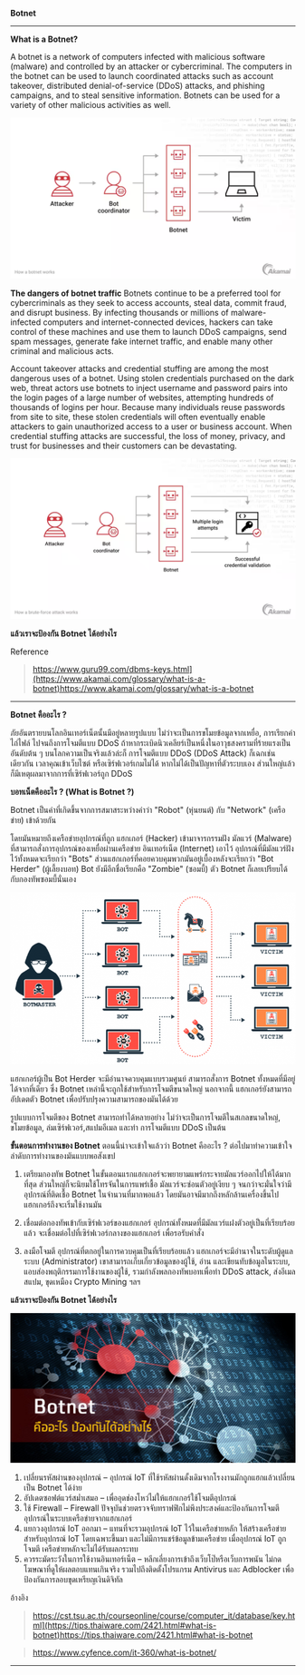 **Botnet**
- - -
**What is a Botnet?**

A botnet is a network of computers infected with malicious software (malware) and controlled by an attacker or cybercriminal. The computers in the botnet can be used to launch coordinated attacks such as account takeover, distributed denial-of-service (DDoS) attacks, and phishing campaigns, and to steal sensitive information. Botnets can be used for a variety of other malicious activities as well.

 <p align="center">
         <img src="img/botnet.png" />
     </p>

**The dangers of botnet traffic**
Botnets continue to be a preferred tool for cybercriminals as they seek to access accounts, steal data, commit fraud, and disrupt business. By infecting thousands or millions of malware-infected computers and internet-connected devices, hackers can take control of these machines and use them to launch DDoS campaigns, send spam messages, generate fake internet traffic, and enable many other criminal and malicious acts.

Account takeover attacks and credential stuffing are among the most dangerous uses of a botnet. Using stolen credentials purchased on the dark web, threat actors use botnets to inject username and password pairs into the login pages of a large number of websites, attempting hundreds of thousands of logins per hour. Because many individuals reuse passwords from site to site, these stolen credentials will often eventually enable attackers to gain unauthorized access to a user or business account. When credential stuffing attacks are successful, the loss of money, privacy, and trust for businesses and their customers can be devastating.

 <p align="center">
         <img src="img/attack.png" />
     </p>

**แล้วเราจะป้องกัน Botnet ได้อย่างไร**

Reference 
> https://www.guru99.com/dbms-keys.html](https://www.akamai.com/glossary/what-is-a-botnet)https://www.akamai.com/glossary/what-is-a-botnet

- - -

**Botnet คืออะไร ?**

ภัยอันตรายบนโลกอินเทอร์เน็ตนั้นมีอยู่หลายรูปแบบ ไม่ว่าจะเป็นการขโมยข้อมูลจากเหยื่อ, การเรียกค่าไถ่ไฟล์ ไปจนถึงการโจมตีแบบ DDoS ถ้าหากระเบิดนิวเคลียร์เป็นหนึ่งในอาวุธสงครามที่ร้ายแรงเป็นอันดับต้น ๆ บนโลกความเป็นจริงแล้วล่ะก็ การโจมตีแบบ DDoS (DDoS Attack) ก็เฉกเช่นเดียวกัน  เวลาคุณเข้าเว็บไซต์ หรือเซิร์ฟเวอร์เกมไม่ได้ หากไม่ได้เป็นปัญหาที่ตัวระบบเอง ส่วนใหญ่แล้วก็มีเหตุผลมาจากการที่เซิร์ฟเวอร์ถูก DDoS

**บอทเน็ตคืออะไร ? (What is Botnet ?)**

Botnet เป็นคำที่เกิดขึ้นจากการสมาสระหว่างคำว่า "Robot" (หุ่นยนต์) กับ "Network" (เครือข่าย) เข้าด้วยกัน 

โดยมันหมายถึงเครือข่ายอุปกรณ์ที่ถูก แฮกเกอร์ (Hacker) เข้ามาจารกรรมฝัง มัลแวร์ (Malware) ที่สามารถสั่งการอุปกรณ์ของเหยื่อผ่านเครือข่าย อินเทอร์เน็ต (Internet) เอาไว้ อุปกรณ์ที่มีมัลแวร์ฝังไว้ทั้งหมดจะเรียกว่า "Bots"  ส่วนแฮกเกอร์ที่คอยควบคุมพวกมันอยู่เบื้องหลังจะเรียกว่า "Bot Herder" (ผู้เลี้ยงบอท) Bot ยังมีอีกชื่อเรียกคือ "Zombie" (ซอมบี้) ตัว Botnet ก็เลยเปรียบได้กับกองทัพซอมบี้นั่นเอง

 <p align="center">
         <img src="img/bot.png" />
     </p>

แฮกเกอร์ผู้เป็น Bot Herder จะมีอำนาจควบคุมแบบรวมศูนย์ สามารถสั่งการ Botnet ทั้งหมดที่มีอยู่ได้จากที่เดียว ซึ่ง Botnet เหล่านี้จะถูกใช้สำหรับการโจมตีขนาดใหญ่ นอกจากนี้ แฮกเกอร์ยังสามารถอัปเดตตัว Botnet เพื่อปรับปรุงความสามารถของมันได้ด้วย

รูปแบบการโจมตีของ Botnet สามารถทำได้หลายอย่าง ไม่ว่าจะเป็นการโจมตีในสเกลขนาดใหญ่, ขโมยข้อมูล, ล่มเซิร์ฟเวอร์,สแปมอีเมล และทำ การโจมตีแบบ DDoS เป็นต้น

**ขั้นตอนการทำงานของ Botnet**
ตอนนี้น่าจะเข้าใจแล้วว่า Botnet คืออะไร ? ต่อไปมาทำความเข้าใจลำดับการทำงานของมันแบบพอสังเขป

1. เตรียมกองทัพ Botnet
ในขั้นตอนแรกแฮกเกอร์จะพยายามแพร่กระจายมัลแวร์ออกไปให้ได้มากที่สุด ส่วนใหญ่ก็จะนิยมใช้โทรจันในการแพร่เชื้อ มัลแวร์จะซ่อนตัวอยู่เงียบ ๆ จนกว่าจะมั่นใจว่ามีอุปกรณ์ที่ติดเชื้อ Botnet ในจำนวนที่มากพอแล้ว โดยมันอาจมีมากถึงหลักล้านเครื่องขึ้นไป แฮกเกอร์ถึงจะเริ่มใช้งานมัน 

2. เชื่อมต่อกองทัพเข้ากับเซิร์ฟเวอร์ของแฮกเกอร์
อุปกรณ์ทั้งหมดที่มีมัลแวร์แฝงตัวอยู่เป็นที่เรียบร้อยแล้ว จะเชื่อมต่อไปที่เซิร์ฟเวอร์กลางของแฮกเกอร์ เพื่อรอรับคำสั่ง

3. ลงมือโจมตี
อุปกรณ์ที่ตกอยู่ในการควบคุมเป็นที่เรียบร้อยแล้ว แฮกเกอร์จะมีอำนาจในระดับผู้ดูแลระบบ (Administrator) เขาสามารถเก็บเกี่ยวข้อมูลของผู้ใช้, อ่าน และเขียนทับข้อมูลในระบบ, แอบส่องพฤติกรรมการใช้งานของผู้ใช้, รวมกำลังพลกองทัพบอทเพื่อทำ DDoS attack, ส่งอีเมลสแปม, ขุดเหมือง Crypto Mining ฯลฯ

**แล้วเราจะป้องกัน Botnet ได้อย่างไร**

 <p align="center">
         <img src="img/protect-botnet.jpg" />
     </p>
     
1. เปลี่ยนรหัสผ่านของอุปกรณ์ – อุปกรณ์ IoT ที่ใช้รหัสผ่านดั้งเดิมจากโรงงานมักถูกแฮกแล้วเปลี่ยนเป็น Botnet ได้ง่าย
2. อัปเดตซอฟต์แวร์สม่ำเสมอ – เพื่ออุดช่องโหว่ไม่ให้แฮกเกอร์ใช้โจมตีอุปกรณ์
3. ใช้ Firewall – Firewall ปัจจุบันช่วยตรวจจับทราฟฟิกไม่พึงประสงค์และป้องกันการโจมตีอุปกรณ์ในระบบเครือข่ายจากแฮกเกอร์
4. แยกวงอุปกรณ์ IoT ออกมา – แทนที่จะรวมอุปกรณ์ IoT ไว้ในเครือข่ายหลัก ให้สร้างเครือข่ายสำหรับอุปกรณ์ IoT โดยเฉพาะขึ้นมา และไม่มีการแชร์ข้อมูลข้ามเครือข่าย เมื่ออุปกรณ์ IoT ถูกโจมตี เครือข่ายหลักจะไม่ได้รับผลกระทบ
5. ควรระมัดระวังในการใช้งานอินเทอร์เน็ต – หลีกเลี่ยงการเข้าถึงเว็บโป๊หรือเว็บการพนัน ไม่กดโฆษณาที่ดูให้ผลตอบแทนเกินจริง รวมไปถึงติดตั้งโปรแกรม Antivirus และ Adblocker เพื่อป้องกันการลอบขุดเหรียญเงินดิจิทัล

อ้างอิง
> https://cst.tsu.ac.th/courseonline/course/computer_it/database/key.html](https://tips.thaiware.com/2421.html#what-is-botnet)https://tips.thaiware.com/2421.html#what-is-botnet

> https://www.cyfence.com/it-360/what-is-botnet/

- - -
